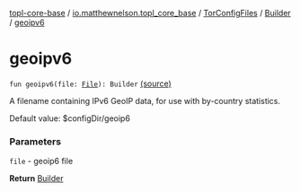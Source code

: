 [topl-core-base](../../../index.md) / [io.matthewnelson.topl_core_base](../../index.md) / [TorConfigFiles](../index.md) / [Builder](index.md) / [geoipv6](./geoipv6.md)

# geoipv6

`fun geoipv6(file: `[`File`](https://docs.oracle.com/javase/6/docs/api/java/io/File.html)`): Builder` [(source)](https://github.com/05nelsonm/TorOnionProxyLibrary-Android/blob/master/topl-core-base/src/main/java/io/matthewnelson/topl_core_base/TorConfigFiles.kt#L298)

A filename containing IPv6 GeoIP data, for use with by-country statistics.

Default value: $configDir/geoip6

### Parameters

`file` - geoip6 file

**Return**
[Builder](index.md)

